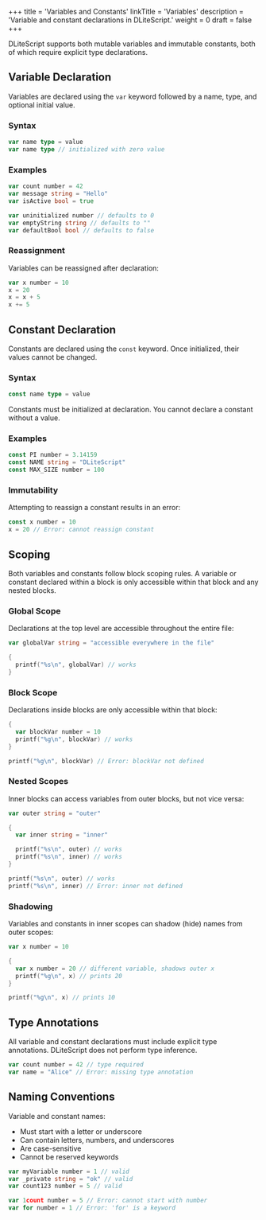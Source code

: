 +++
title = 'Variables and Constants'
linkTitle = 'Variables'
description = 'Variable and constant declarations in DLiteScript.'
weight = 0
draft = false
+++

DLiteScript supports both mutable variables and immutable constants,
both of which require explicit type declarations.

## Variable Declaration

Variables are declared using the `var` keyword followed by a name, type, and optional initial value.

### Syntax

```go
var name type = value
var name type // initialized with zero value
```

### Examples

```go
var count number = 42
var message string = "Hello"
var isActive bool = true

var uninitialized number // defaults to 0
var emptyString string // defaults to ""
var defaultBool bool // defaults to false
```

### Reassignment

Variables can be reassigned after declaration:

```go
var x number = 10
x = 20
x = x + 5
x += 5
```

## Constant Declaration

Constants are declared using the `const` keyword.
Once initialized, their values cannot be changed.

### Syntax

```go
const name type = value
```

Constants must be initialized at declaration.
You cannot declare a constant without a value.

### Examples

```go
const PI number = 3.14159
const NAME string = "DLiteScript"
const MAX_SIZE number = 100
```

### Immutability

Attempting to reassign a constant results in an error:

```go
const x number = 10
x = 20 // Error: cannot reassign constant
```

## Scoping

Both variables and constants follow block scoping rules.
A variable or constant declared within a block is only accessible within that block and any nested blocks.

### Global Scope

Declarations at the top level are accessible throughout the entire file:

```go
var globalVar string = "accessible everywhere in the file"

{
  printf("%s\n", globalVar) // works
}
```

### Block Scope

Declarations inside blocks are only accessible within that block:

```go
{
  var blockVar number = 10
  printf("%g\n", blockVar) // works
}

printf("%g\n", blockVar) // Error: blockVar not defined
```

### Nested Scopes

Inner blocks can access variables from outer blocks, but not vice versa:

```go
var outer string = "outer"

{
  var inner string = "inner"

  printf("%s\n", outer) // works
  printf("%s\n", inner) // works
}

printf("%s\n", outer) // works
printf("%s\n", inner) // Error: inner not defined
```

### Shadowing

Variables and constants in inner scopes can shadow (hide) names from outer scopes:

```go
var x number = 10

{
  var x number = 20 // different variable, shadows outer x
  printf("%g\n", x) // prints 20
}

printf("%g\n", x) // prints 10
```

## Type Annotations

All variable and constant declarations must include explicit type annotations. DLiteScript does not perform type inference.

```go
var count number = 42 // type required
var name = "Alice" // Error: missing type annotation
```

## Naming Conventions

Variable and constant names:

- Must start with a letter or underscore
- Can contain letters, numbers, and underscores
- Are case-sensitive
- Cannot be reserved keywords

```go
var myVariable number = 1 // valid
var _private string = "ok" // valid
var count123 number = 5 // valid

var 1count number = 5 // Error: cannot start with number
var for number = 1 // Error: 'for' is a keyword
```
